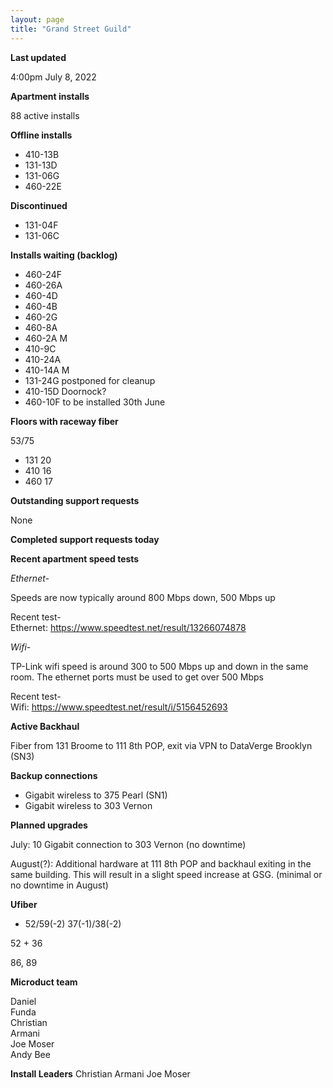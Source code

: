 ```yaml
---
layout: page
title: "Grand Street Guild"
---
```

**Last updated**

4:00pm July 8, 2022

**Apartment installs**

88 active installs

**Offline installs**

- 410-13B
- 131-13D
- 131-06G
- 460-22E

**Discontinued**

- 131-04F
- 131-06C


**Installs waiting (backlog)**

- 460-24F
- 460-26A
- 460-4D
- 460-4B
- 460-2G
- 460-8A 
- 460-2A  M
- 410-9C
- 410-24A
- 410-14A M
- 131-24G postponed for cleanup
- 410-15D Doornock?
- 460-10F to be installed 30th June

**Floors with raceway fiber**

53/75

- 131 20
- 410 16
- 460 17

**Outstanding support requests**

None


**Completed support requests today**

**Recent apartment speed tests**

*Ethernet-*

Speeds are now typically around 800 Mbps down, 500 Mbps up  

Recent test-  
Ethernet: https://www.speedtest.net/result/13266074878

*Wifi-*

TP-Link wifi speed is around 300 to 500 Mbps up and down in the same room. The ethernet ports must be used to get over 500 Mbps  

Recent test-  
Wifi: https://www.speedtest.net/result/i/5156452693

**Active Backhaul**

Fiber from 131 Broome to 111 8th POP, exit via VPN to DataVerge Brooklyn (SN3)

**Backup connections**

- Gigabit wireless to 375 Pearl (SN1)
- Gigabit wireless to 303 Vernon

**Planned upgrades**

July: 10 Gigabit connection to 303 Vernon (no downtime)

August(?): Additional hardware at 111 8th POP and backhaul exiting in the same building. This will result in a slight speed increase at GSG. (minimal or no downtime in August)

**Ufiber**

- 52/59(-2) 37(-1)/38(-2)


52 + 36


86, 89

**Microduct team**

Daniel  
Funda  
Christian  
Armani  
Joe Moser  
Andy Bee  

**Install Leaders**
Christian
Armani
Joe Moser




